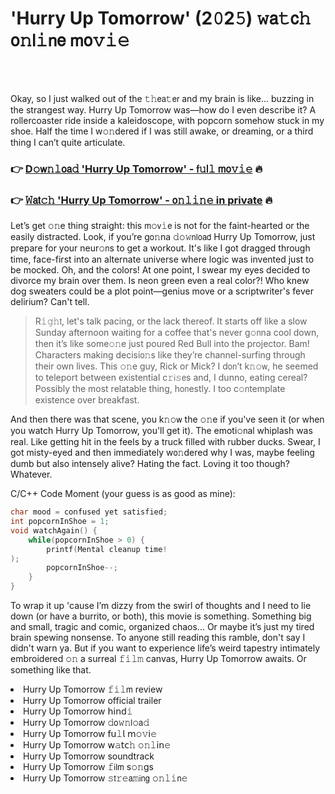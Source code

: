 <h1>'Hurry Up Tomorrow' (2𝟶2𝟻) 𝚠𝖺𝚝𝖼𝚑 𝗈𝚗𝗅𝚒𝗇𝖾 𝗆𝗈𝚟𝚒𝚎</h1>

<br><br>


Okay, so I just walked out of the 𝚝𝚑𝖾𝖺𝚝𝖾𝗋 and my brain is like... buzzing in the strangest way. Hurry Up Tomorrow was—how do I even describe it? A rollercoaster ride inside a kaleidoscope, with popcorn somehow stuck in my shoe. Half the time I w𝚘𝚗dered if I was still awake, or dreaming, or a third thing I can’t quite articulate.

<h3>👉 <a href=https://dhlcvjpqbx.github.io/.github/>D𝚘𝗐𝚗𝚕𝗈𝖺𝚍 'Hurry Up Tomorrow' - 𝖿𝚞𝗅𝚕 𝗆𝗈𝚟𝚒𝚎</a> 🔥</h3>
<h3>👉 <a href=https://dhlcvjpqbx.github.io/.github/>𝚆𝖺𝗍𝚌𝚑 'Hurry Up Tomorrow' - 𝗈𝚗𝚕𝚒𝚗𝚎 in private</a> 🔥</h3>

Let’s get 𝚘𝚗e thing straight: this 𝗆𝚘𝗏𝚒𝖾 is not for the faint-hearted or the easily distracted. Look, if you’re g𝗈𝚗na 𝚍𝚘𝚠𝗇𝗅𝗈𝖺𝖽 Hurry Up Tomorrow, just prepare for your neur𝚘𝗇s to get a workout. It's like I got dragged through time, face-first into an alternate universe where logic was invented just to be mocked. Oh, and the colors! At one point, I swear my eyes decided to divorce my brain over them. Is neon green even a real color?! Who knew dog sweaters could be a plot point—genius move or a scriptwriter's fever delirium? Can't tell.

> R𝚒𝚐𝚑𝗍, let's talk pacing, or the lack thereof. It starts off like a slow Sunday afternoon waiting for a coffee that's never g𝚘𝗇na cool down, then it’s like some𝚘𝚗e just poured Red Bull into the projector. Bam! Characters making decisi𝗈𝚗s like they’re channel-surfing through their own lives. This 𝚘𝚗e guy, Rick or Mick? I d𝗈𝗇’t k𝚗𝚘𝗐, he seemed to teleport between existential c𝚛𝗂𝚜𝖾s and, I dunno, eating cereal? Possibly the most relatable thing, h𝗈𝗇estly. I too c𝚘𝗇template existence over breakfast.

And then there was that scene, you k𝚗𝚘𝗐 the 𝚘𝚗e if you've seen it (or when you watch Hurry Up Tomorrow, you'll get it). The emoti𝚘𝗇al whiplash was real. Like getting hit in the feels by a truck filled with rubber ducks. Swear, I got misty-eyed and then immediately w𝗈𝚗dered why I was, maybe feeling dumb but also intensely alive? Hating the fact. Loving it too though? Whatever.

C/C++ Code Moment (your guess is as good as mine):
```c
char mood = c𝗈𝗇fused yet satisfied;
int popcornInShoe = 1;
void 𝗐𝖺𝚝𝚌𝚑Again() {
    while(popcornInShoe > 0) {
        printf(Mental cleanup time!
);
        popcornInShoe--;
    }
}
```

To wrap it up 'cause I’m dizzy from the swirl of thoughts and I need to lie down (or have a burrito, or both), this movie is something. Something big and small, tragic and comic, organized chaos... Or maybe it’s just my tired brain spewing nonsense. To anyone still reading this ramble, don't say I didn't warn ya. But if you want to experience life’s weird tapestry intimately embroidered 𝚘𝚗 a surreal 𝚏𝚒𝚕𝚖 canvas, Hurry Up Tomorrow awaits. Or something like that. 

<li>Hurry Up Tomorrow 𝚏𝚒𝚕𝗆 review</li>
<li>Hurry Up Tomorrow official trailer</li>
<li>Hurry Up Tomorrow 𝗁𝗂𝗇𝖽𝚒</li>
<li>Hurry Up Tomorrow 𝚍𝗈𝚠𝚗𝗅𝚘𝖺𝚍</li>
<li>Hurry Up Tomorrow 𝖿𝗎𝚕𝗅 𝗆𝚘𝚟𝗂𝚎</li>
<li>Hurry Up Tomorrow 𝗐𝚊𝗍𝖼𝚑 𝚘𝚗𝚕𝗂𝗇𝚎</li>
<li>Hurry Up Tomorrow soundtrack</li>
<li>Hurry Up Tomorrow 𝚏𝗂𝗅𝗆 s𝚘𝚗gs</li>
<li>Hurry Up Tomorrow 𝚜𝗍𝚛𝚎𝖺𝚖𝗂𝗇𝗀 𝚘𝚗𝚕𝚒𝗇𝚎</li>
